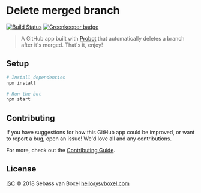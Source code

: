 # Delete merged branch
[![Build Status](https://travis-ci.com/SvanBoxel/delete-merged-branch.svg?token=BrByTtLgfVKqDJ6GzD2p&branch=master)](https://travis-ci.com/SvanBoxel/delete-merged-branch)
[![Greenkeeper badge](https://badges.greenkeeper.io/SvanBoxel/delete-merged-branch.svg?token=f5b0c3f23f4ab216a26c3c3559453a514b321c54b14aed881e543a5969eeca62&ts=1531752685299)](https://greenkeeper.io/)

> A GitHub app built with [Probot](https://github.com/probot/probot) that automatically deletes a branch after it's merged. That's it, enjoy! 

## Setup

```sh
# Install dependencies
npm install

# Run the bot
npm start
```

## Contributing

If you have suggestions for how this GitHub app could be improved, or want to report a bug, open an issue! We'd love all and any contributions.

For more, check out the [Contributing Guide](CONTRIBUTING.md).

## License

[ISC](LICENSE) © 2018 Sebass van Boxel <hello@svboxel.com>
